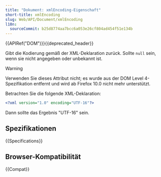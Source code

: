 ```yaml
---
title: "Dokument: xmlEncoding-Eigenschaft"
short-title: xmlEncoding
slug: Web/API/Document/xmlEncoding
l10n:
  sourceCommit: b25d8774aa7bcc6a053e26cf804ad454f51e134b
---
```


{{APIRef("DOM")}}{{deprecated_header}}

Gibt die Kodierung gemäß der XML-Deklaration zurück. Sollte `null` sein, wenn sie nicht angegeben oder unbekannt ist.

> [!WARNING]
> Verwenden Sie dieses Attribut nicht; es wurde aus der DOM Level 4-Spezifikation entfernt und wird ab Firefox 10.0 nicht mehr unterstützt.

Betrachten Sie die folgende XML-Deklaration:

```xml
<?xml version="1.0" encoding="UTF-16"?>
```

Dann sollte das Ergebnis "UTF-16" sein.

## Spezifikationen

{{Specifications}}

## Browser-Kompatibilität

{{Compat}}
